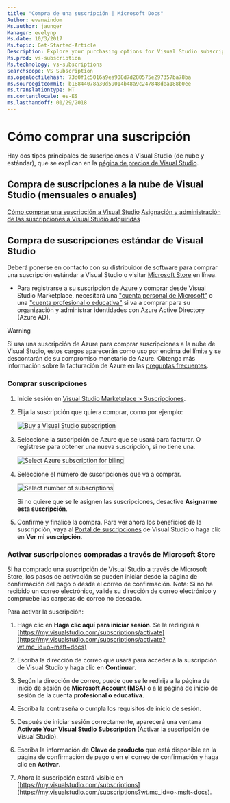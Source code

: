 ```yaml
---
title: "Compra de una suscripción | Microsoft Docs"
Author: evanwindom
Ms.author: jaunger
Manager: evelynp
Ms.date: 10/3/2017
Ms.topic: Get-Started-Article
Description: Explore your purchasing options for Visual Studio subscriptions
Ms.prod: vs-subscription
Ms.technology: vs-subscriptions
Searchscope: VS Subscription
ms.openlocfilehash: 73d0f1c5016a9ea908d7d280575e297357ba78ba
ms.sourcegitcommit: b18844078a30d59014b48a9c247848dea188b0ee
ms.translationtype: HT
ms.contentlocale: es-ES
ms.lasthandoff: 01/29/2018
---
```

# <a name="how-to-buy-a-subscription"></a>Cómo comprar una suscripción
Hay dos tipos principales de suscripciones a Visual Studio (de nube y estándar), que se explican en la [página de precios de Visual Studio](https://www.visualstudio.com/vs/pricing/).

## <a name="buy-visual-studio-cloud-subscriptions-either-monthly-or-annual"></a>Compra de suscripciones a la nube de Visual Studio (mensuales o anuales) 

[Cómo comprar una suscripción a Visual Studio](/vsts/billing/vs-subscriptions/buy-vs-subscriptions)
[Asignación y administración de las suscripciones a Visual Studio adquiridas](/vsts/billing/vs-subscriptions/manage-vs-subscriptions)

## <a name="buy-visual-studio-standard-subscriptions"></a>Compra de suscripciones estándar de Visual Studio
Deberá ponerse en contacto con su distribuidor de software para comprar una suscripción estándar a Visual Studio o visitar [Microsoft Store](https://www.microsoft.com/store) en línea.

*   Para registrarse a su suscripción de Azure y comprar desde Visual Studio Marketplace, necesitará una ["cuenta personal de Microsoft"](https://www.microsoft.com/account) o una ["cuenta profesional o educativa"](/azure/active-directory/sign-up-organization) si va a comprar para su organización y administrar identidades con Azure Active Directory (Azure AD).

> [!WARNING]
> Si usa una suscripción de Azure para comprar suscripciones a la nube de Visual Studio, estos cargos aparecerán como uso por encima del límite y se descontarán de su compromiso monetario de Azure. Obtenga más información sobre la facturación de Azure en las [preguntas frecuentes](/vsts/billing/faq-azure-billing).  

### <a name="buy-subscriptions"></a>Comprar suscripciones


1.  Inicie sesión en [Visual Studio Marketplace > Suscripciones](https://marketplace.visualstudio.com/subscriptions).

2.  Elija la suscripción que quiera comprar, como por ejemplo:

    <img alt="Buy a Visual Studio subscription" src="_img/buy-vs-subscriptions/buy-vs-sub-start.png" style="border: 1px solid #CCCCCC" />

3.  Seleccione la suscripción de Azure que se usará para facturar.
O regístrese para obtener una nueva suscripción, si no tiene una.

    <img alt="Select Azure subscription for biling" src="_img/buy-vs-subscriptions/buy-vs-sub-Azure-sub.png" style="border: 1px solid #CCCCCC" />

4.  Seleccione el número de suscripciones que va a comprar.

    <img alt="Select number of subscriptions" src="_img/buy-vs-subscriptions/buy-vs-sub-users.png" style="border: 1px solid #CCCCCC" />

    Si no quiere que se le asignen las suscripciones, desactive **Asignarme esta suscripción**.

5.  Confirme y finalice la compra. Para ver ahora los beneficios de la suscripción, vaya al [Portal de suscripciones](https://my.visualstudio.com?wt.mc_id=o~msft~docs) de Visual Studio o haga clic en **Ver mi suscripción**.


### <a name="activating-subscriptions-purchased-through-the-microsoft-store"></a>Activar suscripciones compradas a través de Microsoft Store

Si ha comprado una suscripción de Visual Studio a través de Microsoft Store, los pasos de activación se pueden iniciar desde la página de confirmación del pago o desde el correo de confirmación. Nota: Si no ha recibido un correo electrónico, valide su dirección de correo electrónico y compruebe las carpetas de correo no deseado.

Para activar la suscripción: 

1. Haga clic en **Haga clic aquí para iniciar sesión**. Se le redirigirá a [https://my.visualstudio.com/subscriptions/activate](https://my.visualstudio.com/subscriptions/activate?wt.mc_id=o~msft~docs)

2. Escriba la dirección de correo que usará para acceder a la suscripción de Visual Studio y haga clic en **Continuar**.

3. Según la dirección de correo, puede que se le redirija a la página de inicio de sesión de **Microsoft Account (MSA)** o a la página de inicio de sesión de la cuenta **profesional o educativa**. 

4. Escriba la contraseña o cumpla los requisitos de inicio de sesión.
5. Después de iniciar sesión correctamente, aparecerá una ventana **Activate Your Visual Studio Subscription** (Activar la suscripción de Visual Studio).
6. Escriba la información de **Clave de producto** que está disponible en la página de confirmación de pago o en el correo de confirmación y haga clic en **Activar**.

7. Ahora la suscripción estará visible en [https://my.visualstudio.com/subscriptions](https://my.visualstudio.com/subscriptions?wt.mc_id=o~msft~docs).
